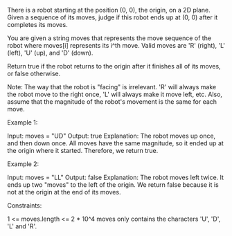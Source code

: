 There is a robot starting at the position (0, 0), the origin, on a 2D plane.
Given a sequence of its moves, judge if this robot ends up at (0, 0) after it
completes its moves.

You are given a string moves that represents the move sequence of the robot
where moves[i] represents its i^th move. Valid moves are 'R' (right), 'L'
(left), 'U' (up), and 'D' (down).

Return true if the robot returns to the origin after it finishes all of its
moves, or false otherwise.

Note: The way that the robot is "facing" is irrelevant. 'R' will always make
the robot move to the right once, 'L' will always make it move left, etc.
Also, assume that the magnitude of the robot's movement is the same for each
move.


Example 1:


Input: moves = "UD"
Output: true
Explanation: The robot moves up once, and then down once. All moves have the
same magnitude, so it ended up at the origin where it started. Therefore, we
return true.


Example 2:


Input: moves = "LL"
Output: false
Explanation: The robot moves left twice. It ends up two "moves" to the left
of the origin. We return false because it is not at the origin at the end of
its moves.



Constraints:


1 <= moves.length <= 2 * 10^4
moves only contains the characters 'U', 'D', 'L' and 'R'.




